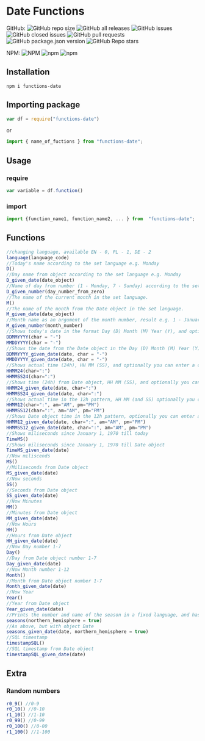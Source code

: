 # Date Functions
GitHub:
![GitHub repo size](https://img.shields.io/github/repo-size/kry008/functions-date) ![GitHub all releases](https://img.shields.io/github/downloads/kry008/functions-date/total) ![GitHub issues](https://img.shields.io/github/issues/kry008/functions-date) ![GitHub closed issues](https://img.shields.io/github/issues-closed-raw/kry008/functions-date) ![GitHub pull requests](https://img.shields.io/github/issues-pr-raw/kry008/functions-date) ![GitHub package.json version](https://img.shields.io/github/package-json/v/kry008/functions-date) ![GitHub Repo stars](https://img.shields.io/github/stars/kry008/functions-date?style=social) 



NPM:
![NPM](https://img.shields.io/npm/l/functions-date) ![npm](https://img.shields.io/npm/dw/functions-date) ![npm](https://img.shields.io/npm/v/functions-date)
## Installation
```console
npm i functions-date
```
## Importing package
```js
var df = require("functions-date")
```
or
```js
import { name_of_fuctions } from "functions-date";
```
## Usage
### require
```js
var variable = df.function()
```
### import
```js
import {function_name1, function_name2, ... } from  "functions-date";
```
## Functions
```js
//changing language, available EN - 0, PL - 1, DE - 2 
language(language_code)
//Today's name according to the set language e.g. Monday
D()
//Day name from object according to the set language e.g. Monday
D_given_date(date_object)
//Name of day from number (1 - Monday, 7 - Sunday) according to the set language
D_given_number(day_number_from_zero)
//The name of the current month in the set language.
M() 
//The name of the month from the Date object in the set language.
M_given_date(date_object)
//Month name as an argument of the month number, result e.g. 1 - January
M_given_number(month_number)
//Shows today's date in the format Day (D) Month (M) Year (Y), and optionally you can enter a character between DD MM YYYY as a function value, by default "-"
DDMMYYYY(char = "-")
MMDDYYYY(char = "-")
//Shows the date from the Date object in the Day (D) Month (M) Year (Y) format, and optionally you can enter a character between DD MM YYYY as a function value, by default "-"
DDMMYYYY_given_date(date, char = "-")
MMDDYYYY_given_date(date, char = "-")
//Shows actual time (24h), HH MM (SS), and optionally you can enter a character between HH MM (SS) as a function value, by default ":"
HHMM24(char=":")
HHMMSS24(char=":")
//Shows time (24h) from Date object, HH MM (SS), and optionally you can enter a character between HH MM (and SS) as a function value, by default ":"
HHMM24_given_date(date, char=":")
HHMMSS24_given_date(date, char=":")
//Shows actual time in the 12h pattern, HH MM (and SS) optionally you can enter a sign between HH and MM (and SS) and the abbreviation AM and PM
HHMM12(char=":", am="AM", pm="PM")
HHMMSS12(char=":", am="AM", pm="PM")
//Shows Date object time in the 12h pattern, optionally you can enter a sign between HH and MM (and SS) and the abbreviation AM and PM
HHMM12_given_date(date, char=":", am="AM", pm="PM")
HHMMSS12_given_date(date, char=":", am="AM", pm="PM")
//Shows miliseconds since January 1, 1970 till today
TimeMS()
//Shows miliseconds since January 1, 1970 till Date object
TimeMS_given_date(date)
//Now miliscends
MS()
//Miliseconds from Date object
MS_given_date(date)
//Now seconds
SS()
//Seconds from Date object
SS_given_date(date)
//Now Minutes
MM()
//Minutes from Date object
MM_given_date(date)
//Now Hours
HH()
//Hours from Date object
HH_given_date(date)
//Now Day number 1-7
Day()
//Day from Date object number 1-7
Day_given_date(date)
//Now Month number 1-12
Month()
//Month from Date object number 1-7
Month_given_date(date)
//Now Year
Year()
//Year from Date object
Year_given_date(date)
//Prints the number and name of the season in a fixed language, and has the option to accept true / false or refer to the northern hemisphere
seasons(northern_hemisphere = true)
//As above, but with object Date
seasons_given_date(date, northern_hemisphere = true)
//SQL timestamp
timestampSQL()
//SQL timestamp from Date object
timestampSQL_given_date(date)
```
## Extra
### Random numbers
```js
r0_9() //0-9
r0_10() //0-10
r1_10() //1-10
r0_99() //0-99
r0_100() //0-00
r1_100() //1-100
```